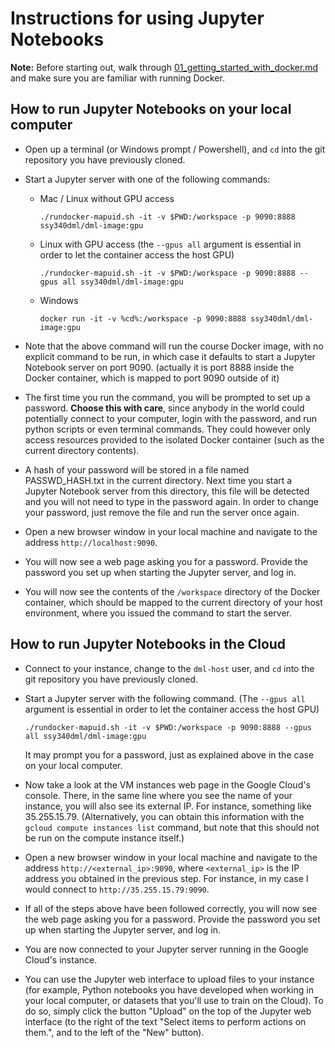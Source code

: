 # Instructions for using Jupyter Notebooks
**Note:** Before starting out, walk through [01_getting_started_with_docker.md](01_getting_started_with_docker.md) and make sure you are familiar with running Docker.

## How to run Jupyter Notebooks on your local computer

- Open up a terminal (or Windows prompt / Powershell), and `cd` into the git repository you have previously cloned.

- Start a Jupyter server with one of the following commands:
  - Mac / Linux without GPU access
    ```
    ./rundocker-mapuid.sh -it -v $PWD:/workspace -p 9090:8888 ssy340dml/dml-image:gpu
    ```
  - Linux with GPU access (the `--gpus all` argument is essential in order to let the container access the host GPU)
    ```
    ./rundocker-mapuid.sh -it -v $PWD:/workspace -p 9090:8888 --gpus all ssy340dml/dml-image:gpu
    ```
  - Windows
    ```
    docker run -it -v %cd%:/workspace -p 9090:8888 ssy340dml/dml-image:gpu
    ```

- Note that the above command will run the course Docker image, with no explicit command to be run, in which case it defaults to start a Jupyter Notebook server on port 9090. (actually it is port 8888 inside the Docker container, which is mapped to port 9090 outside of it)

- The first time you run the command, you will be prompted to set up a password. **Choose this with care**, since anybody in the world could potentially connect to your computer, login with the password, and run python scripts or even terminal commands. They could however only access resources provided to the isolated Docker container (such as the current directory contents).

- A hash of your password will be stored in a file named PASSWD_HASH.txt in the current directory. Next time you start a Jupyter Notebook server from this directory, this file will be detected and you will not need to type in the password again. In order to change your password, just remove the file and run the server once again.

- Open a new browser window in your local machine and navigate to the address `http://localhost:9090`.

- You will now see a web page asking you for a password. Provide the password you set up when starting the Jupyter server, and log in.

- You will now see the contents of the `/workspace` directory of the Docker container, which should be mapped to the current directory of your host environment, where you issued the command to start the server.


## How to run Jupyter Notebooks in the Cloud

- Connect to your instance, change to the `dml-host` user, and `cd` into the git repository you have previously cloned.

- Start a Jupyter server with the following command. (The `--gpus all` argument is essential in order to let the container access the host GPU)
  ```
  ./rundocker-mapuid.sh -it -v $PWD:/workspace -p 9090:8888 --gpus all ssy340dml/dml-image:gpu
  ```
  It may prompt you for a password, just as explained above in the case on your local computer.

- Now take a look at the VM instances web page in the Google Cloud's console. There, in the same line where you see the name of your instance, you will also see its external IP. For instance, something like 35.255.15.79. (Alternatively, you can obtain this information with the `gcloud compute instances list` command, but note that this should not be run on the compute instance itself.)

- Open a new browser window in your local machine and navigate to the address `http://<external_ip>:9090`, where `<external_ip>` is the IP address you obtained in the previous step. For instance, in my case I would connect to `http://35.255.15.79:9090`.

- If all of the steps above have been followed correctly, you will now see the web page asking you for a password. Provide the password you set up when starting the Jupyter server, and log in.

- You are now connected to your Jupyter server running in the Google Cloud's instance.

- You can use the Jupyter web interface to upload files to your instance (for example, Python notebooks you have developed when working in your local computer, or datasets that you'll use to train on the Cloud). To do so, simply click the button "Upload" on the top of the Jupyter web interface (to the right of the text "Select items to perform actions on them.", and to the left of the "New" button).
